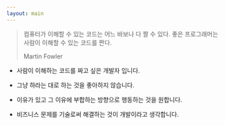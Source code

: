 ```yaml
---
layout: main
---
```



> 컴퓨터가 이해할 수 있는 코드는 어느 바보나 다 짤 수 있다. 좋은 프로그래머는 사람이 이해할 수 있는 코드를 짠다. 
>
> Martin Fowler

- 사람이 이해하는 코드를 짜고 싶은 개발자 입니다.

- 그냥 하라는 대로 하는 것을 좋아하지 않습니다.
- 이유가 있고 그 이유에 부합하는 방향으로 행동하는 것을 원합니다.

- 비즈니스 문제를 기술로써 해결하는 것이 개발이라고 생각합니다.
